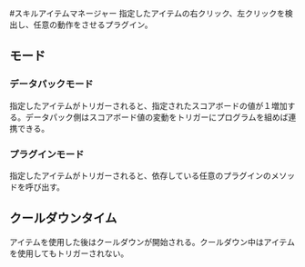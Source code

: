 #スキルアイテムマネージャー
指定したアイテムの右クリック、左クリックを検出し、任意の動作をさせるプラグイン。
## モード
### データパックモード
指定したアイテムがトリガーされると、指定されたスコアボードの値が１増加する。データパック側はスコアボード値の変動をトリガーにプログラムを組めば連携できる。
### プラグインモード
指定したアイテムがトリガーされると、依存している任意のプラグインのメソッドを呼び出す。

## クールダウンタイム
アイテムを使用した後はクールダウンが開始される。クールダウン中はアイテムを使用してもトリガーされない。
